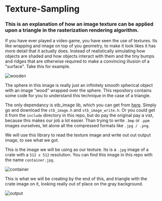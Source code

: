 # Texture-Sampling
### This is an explanation of how an image texture can be applied upon a triangle in the rasterization rendering algorithm.

If you have ever played a video game, you have seen the use of textures. Its like wrapping and image on top of you geometry, to make it look likes it has more detail that it actually does. Instead of realistically simulating how objects are shaded and how objects interact with them and the tiny bumps and ridges that are otherwise required to make a convincing illusion of a "surface". Take this for example.

![wooden](https://github.com/Bruhout/Texture-Sampling/assets/147948392/cfabe6f6-dd46-4696-9555-cd9aa858fa8c)

The sphere in this image is really just an infinitely smooth spherical object with an image "wood" wrapped over the sphere. This repository contains some code for you to understand this technique in the case of a triangle.

The only dependancy is stb_image lib, which you can get from [here](https://github.com/nothings/stb/tree/master). Simply go and download the `stb_image.h` and `stb_image_write.h`. Or you could get it from the `include` directory in this repo, but do pay the original pay a vist, because this makes our job a lot easier. Than trying to write `.bmp` or `.ppm` images ourselves, let alone all the compressed formats like `.jpg / .png`.

We will use this library to read the texture image and write out out output image, to see what we got.


This is the image we will be using as our texture. Its is a `.jpg` image of a crate with a `512 x 512` resolution. You can find this image in this repo with the name `container.jpg`.


![container](https://github.com/Bruhout/Texture-Sampling/assets/147948392/80101905-f1ec-4eb0-aeb8-5d95ab295699)

This is what we will be creating by the end of this, and triangle with the crate image on it, looking really out of place on the gray background.

![output](https://github.com/Bruhout/Texture-Sampling/assets/147948392/330eb043-2848-4afe-a42c-6d6fd8130bfe)



